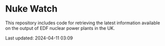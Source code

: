 # Nuke Watch

This repository includes code for retrieving the latest information available on the output of EDF nuclear power plants in the UK.

Last updated: 2024-04-11 03:09